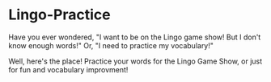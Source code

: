 # Lingo-Practice

Have you ever wondered, "I want to be on the Lingo game show! But I don't know enough words!"
Or, "I need to practice my vocabulary!"

Well, here's the place!
Practice your words for the Lingo Game Show, or just for fun and vocabulary improvment!

